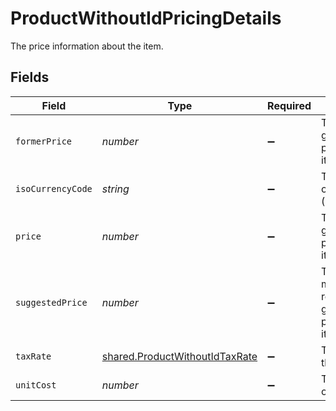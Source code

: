# ProductWithoutIdPricingDetails

The price information about the item.


## Fields

| Field                                                                            | Type                                                                             | Required                                                                         | Description                                                                      |
| -------------------------------------------------------------------------------- | -------------------------------------------------------------------------------- | -------------------------------------------------------------------------------- | -------------------------------------------------------------------------------- |
| `formerPrice`                                                                    | *number*                                                                         | :heavy_minus_sign:                                                               | The former gross retail price of the item.                                       |
| `isoCurrencyCode`                                                                | *string*                                                                         | :heavy_minus_sign:                                                               | The currency of the item. (ISO 4217)                                             |
| `price`                                                                          | *number*                                                                         | :heavy_minus_sign:                                                               | The current gross retail price of the item.                                      |
| `suggestedPrice`                                                                 | *number*                                                                         | :heavy_minus_sign:                                                               | The manufacturer's recommended gross retail price of the item.                   |
| `taxRate`                                                                        | [shared.ProductWithoutIdTaxRate](../../models/shared/productwithoutidtaxrate.md) | :heavy_minus_sign:                                                               | The tax rate of the item.                                                        |
| `unitCost`                                                                       | *number*                                                                         | :heavy_minus_sign:                                                               | The unit cost of the item.                                                       |